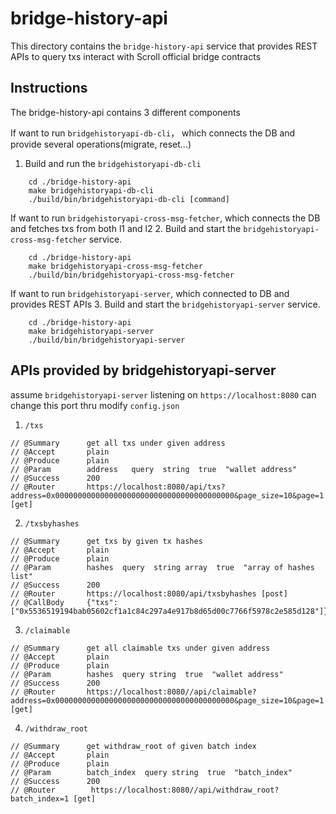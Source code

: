 # bridge-history-api

This directory contains the `bridge-history-api` service that provides REST APIs to query txs interact with Scroll official bridge contracts

## Instructions
The bridge-history-api contains 3 different components

If want to run `bridgehistoryapi-db-cli`， which connects the DB and provide several operations(migrate, reset...)
1. Build and run the `bridgehistoryapi-db-cli`
```
    cd ./bridge-history-api
    make bridgehistoryapi-db-cli
    ./build/bin/bridgehistoryapi-db-cli [command]
```

If want to run `bridgehistoryapi-cross-msg-fetcher`, which connects the DB and fetches txs from both l1 and l2
2. Build and start the `bridgehistoryapi-cross-msg-fetcher` service.
```
    cd ./bridge-history-api
    make bridgehistoryapi-cross-msg-fetcher
    ./build/bin/bridgehistoryapi-cross-msg-fetcher
```

If want to run `bridgehistoryapi-server`, which connected to DB and provides REST APIs
3. Build and start the `bridgehistoryapi-server` service.
```
    cd ./bridge-history-api
    make bridgehistoryapi-server
    ./build/bin/bridgehistoryapi-server
```

## APIs provided by bridgehistoryapi-server
assume `bridgehistoryapi-server` listening on `https://localhost:8080`
can change this port thru modify `config.json`

1. `/txs`
```
// @Summary    	 get all txs under given address
// @Accept       plain
// @Produce      plain
// @Param        address   query  string  true  "wallet address"
// @Success      200
// @Router       https://localhost:8080/api/txs?address=0x0000000000000000000000000000000000000000&page_size=10&page=1 [get]
```

2. `/txsbyhashes`
```
// @Summary    	 get txs by given tx hashes
// @Accept       plain
// @Produce      plain
// @Param        hashes  query  string array  true  "array of hashes list"
// @Success      200  
// @Router       https://localhost:8080/api/txsbyhashes [post]
// @CallBody     {"txs":["0x5536519194bab05602cf1a1c84c297a4e917b8d65d00c7766f5978c2e585d128"]}
```

3. `/claimable`
```
// @Summary    	 get all claimable txs under given address
// @Accept       plain
// @Produce      plain
// @Param        hashes  query string  true  "wallet address"
// @Success      200
// @Router       https://localhost:8080//api/claimable?address=0x0000000000000000000000000000000000000000&page_size=10&page=1 [get]
```

4. `/withdraw_root`
```
// @Summary    	 get withdraw_root of given batch index
// @Accept       plain
// @Produce      plain
// @Param        batch_index  query string  true  "batch_index"
// @Success      200
// @Router        https://localhost:8080//api/withdraw_root?batch_index=1 [get]
```